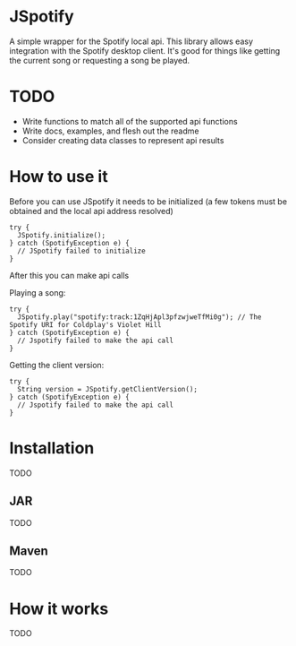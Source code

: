 # JSpotify
A simple wrapper for the Spotify local api.
This library allows easy integration with the Spotify desktop client.
It's good for things like getting the current song or requesting a song be played.

# TODO

- Write functions to match all of the supported api functions
- Write docs, examples, and flesh out the readme
- Consider creating data classes to represent api results

# How to use it

Before you can use JSpotify it needs to be initialized (a few tokens must be obtained and the local api address resolved)

```
try {
  JSpotify.initialize();
} catch (SpotifyException e) {
  // JSpotify failed to initialize
}
```

After this you can make api calls

Playing a song:

```
try {
  JSpotify.play("spotify:track:1ZqHjApl3pfzwjweTfMi0g"); // The Spotify URI for Coldplay's Violet Hill
} catch (SpotifyException e) {
  // Jspotify failed to make the api call
}
```

Getting the client version:

```
try {
  String version = JSpotify.getClientVersion();
} catch (SpotifyException e) {
  // Jspotify failed to make the api call
}
```

# Installation

TODO

## JAR

TODO

## Maven

TODO

# How it works

TODO
